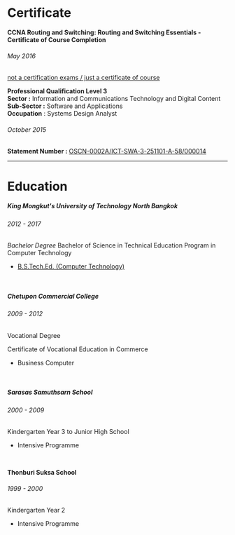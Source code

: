 # Certificate
 **CCNA Routing and Switching: Routing and Switching Essentials - Certificate of Course Completion**
###### May 2016
[not a certification exams / just a certificate of course](https://drive.google.com/file/d/0BxIrxHorHE_raW9YQVVvNGxjc0k/view)


**Professional Qualification Level 3**
<br/> **Sector :** Information and Communications Technology and Digital Content
<br/> **Sub-Sector :** Software and Applications
<br/> **Occupation** : Systems Design Analyst

###### October 2015
 
**Statement Number :** [OSCN-0002A/ICT-SWA-3-251101-A-58/000014](https://drive.google.com/file/d/0B4zopZMyTzWsQklvdnJtWWpUODA/view)  


----------


# Education
##### **King Mongkut's University of Technology North Bangkok**

###### 2012 - 2017

*Bachelor Degree* 
Bachelor of Science in Technical Education Program in Computer Technology 
- [B.S.Tech.Ed. (Computer Technology)](http://www.alumnicenter.kmutnb.ac.th/alumni?sub_department=&department=&degree=&year_start=&year_end=&keyword=%E0%B8%8A%E0%B8%B1%E0%B8%A2%E0%B8%81%E0%B8%B8%E0%B8%A5+%E0%B8%81%E0%B8%B2%E0%B8%8D%E0%B8%88%E0%B8%99%E0%B9%82%E0%B8%A0%E0%B8%84%E0%B8%B4%E0%B8%99)

<br/>

##### **Chetupon Commercial College**

###### 2009 - 2012

Vocational Degree

Certificate of Vocational Education in Commerce  
- Business Computer

<br/>

##### **Sarasas Samuthsarn School**

###### 2000 - 2009

Kindergarten Year 3 to Junior High School

- Intensive Programme

<br/>

**Thonburi Suksa School**

###### 1999 - 2000

Kindergarten Year 2

- Intensive Programme


